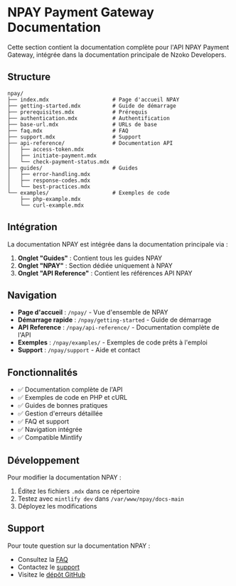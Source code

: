 # NPAY Payment Gateway Documentation

Cette section contient la documentation complète pour l'API NPAY Payment Gateway, intégrée dans la documentation principale de Nzoko Developers.

## Structure

```
npay/
├── index.mdx                    # Page d'accueil NPAY
├── getting-started.mdx          # Guide de démarrage
├── prerequisites.mdx            # Prérequis
├── authentication.mdx           # Authentification
├── base-url.mdx                 # URLs de base
├── faq.mdx                      # FAQ
├── support.mdx                  # Support
├── api-reference/               # Documentation API
│   ├── access-token.mdx
│   ├── initiate-payment.mdx
│   └── check-payment-status.mdx
├── guides/                      # Guides
│   ├── error-handling.mdx
│   ├── response-codes.mdx
│   └── best-practices.mdx
└── examples/                    # Exemples de code
    ├── php-example.mdx
    └── curl-example.mdx
```

## Intégration

La documentation NPAY est intégrée dans la documentation principale via :

1. **Onglet "Guides"** : Contient tous les guides NPAY
2. **Onglet "NPAY"** : Section dédiée uniquement à NPAY
3. **Onglet "API Reference"** : Contient les références API NPAY

## Navigation

- **Page d'accueil** : `/npay/` - Vue d'ensemble de NPAY
- **Démarrage rapide** : `/npay/getting-started` - Guide de démarrage
- **API Reference** : `/npay/api-reference/` - Documentation complète de l'API
- **Exemples** : `/npay/examples/` - Exemples de code prêts à l'emploi
- **Support** : `/npay/support` - Aide et contact

## Fonctionnalités

- ✅ Documentation complète de l'API
- ✅ Exemples de code en PHP et cURL
- ✅ Guides de bonnes pratiques
- ✅ Gestion d'erreurs détaillée
- ✅ FAQ et support
- ✅ Navigation intégrée
- ✅ Compatible Mintlify

## Développement

Pour modifier la documentation NPAY :

1. Éditez les fichiers `.mdx` dans ce répertoire
2. Testez avec `mintlify dev` dans `/var/www/npay/docs-main`
3. Déployez les modifications

## Support

Pour toute question sur la documentation NPAY :
- Consultez la [FAQ](/npay/faq)
- Contactez le [support](/npay/support)
- Visitez le [dépôt GitHub](https://github.com/appdevsx/NPAY-Gateway-Example)
